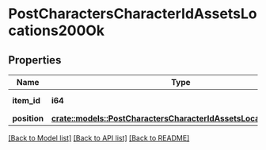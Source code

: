 # PostCharactersCharacterIdAssetsLocations200Ok

## Properties

Name | Type | Description | Notes
------------ | ------------- | ------------- | -------------
**item_id** | **i64** | item_id integer | 
**position** | [**crate::models::PostCharactersCharacterIdAssetsLocationsPosition**](post_characters_character_id_assets_locations_position.md) |  | 

[[Back to Model list]](../README.md#documentation-for-models) [[Back to API list]](../README.md#documentation-for-api-endpoints) [[Back to README]](../README.md)


